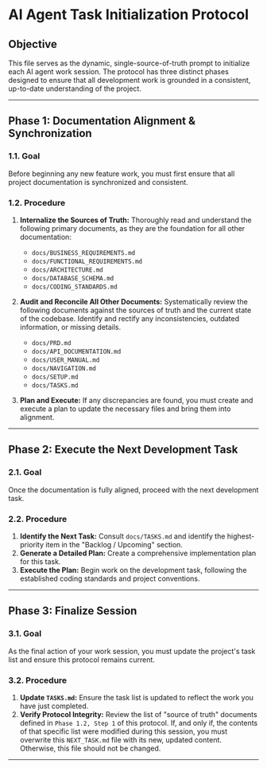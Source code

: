 # AI Agent Task Initialization Protocol

## Objective
This file serves as the dynamic, single-source-of-truth prompt to initialize each AI agent work session. The protocol has three distinct phases designed to ensure that all development work is grounded in a consistent, up-to-date understanding of the project.

---

## Phase 1: Documentation Alignment & Synchronization

### 1.1. Goal
Before beginning any new feature work, you must first ensure that all project documentation is synchronized and consistent.

### 1.2. Procedure
1.  **Internalize the Sources of Truth:** Thoroughly read and understand the following primary documents, as they are the foundation for all other documentation:
    *   `docs/BUSINESS_REQUIREMENTS.md`
    *   `docs/FUNCTIONAL_REQUIREMENTS.md`
    *   `docs/ARCHITECTURE.md`
    *   `docs/DATABASE_SCHEMA.md`
    *   `docs/CODING_STANDARDS.md`

2.  **Audit and Reconcile All Other Documents:** Systematically review the following documents against the sources of truth and the current state of the codebase. Identify and rectify any inconsistencies, outdated information, or missing details.
    *   `docs/PRD.md`
    *   `docs/API_DOCUMENTATION.md`
    *   `docs/USER_MANUAL.md`
    *   `docs/NAVIGATION.md`
    *   `docs/SETUP.md`
    *   `docs/TASKS.md`

3.  **Plan and Execute:** If any discrepancies are found, you must create and execute a plan to update the necessary files and bring them into alignment.

---

## Phase 2: Execute the Next Development Task

### 2.1. Goal
Once the documentation is fully aligned, proceed with the next development task.

### 2.2. Procedure
1.  **Identify the Next Task:** Consult `docs/TASKS.md` and identify the highest-priority item in the "Backlog / Upcoming" section.
2.  **Generate a Detailed Plan:** Create a comprehensive implementation plan for this task.
3.  **Execute the Plan:** Begin work on the development task, following the established coding standards and project conventions.

---

## Phase 3: Finalize Session

### 3.1. Goal
As the final action of your work session, you must update the project's task list and ensure this protocol remains current.

### 3.2. Procedure
1.  **Update `TASKS.md`:** Ensure the task list is updated to reflect the work you have just completed.
2.  **Verify Protocol Integrity:** Review the list of "source of truth" documents defined in `Phase 1.2, Step 1` of this protocol. If, and only if, the contents of that specific list were modified during this session, you must overwrite this `NEXT_TASK.md` file with its new, updated content. Otherwise, this file should not be changed.
---
